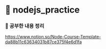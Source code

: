 # 🚩 nodejs_practice
### 🔗 공부한 내용 정리
https://www.notion.so/Node-Course-Template-da88b11c63634031b87ce375f4e6d1fa
